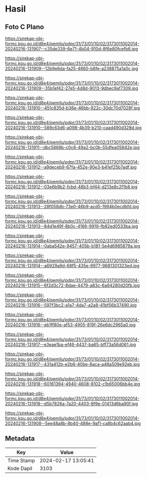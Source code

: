 # Hasil

## Foto C Plano

https://sirekap-obj-formc.kpu.go.id/d8e4/pemilu/pdpr/31/73/01/10/02/3173011002014-20240216-131907--c35de339-6e71-4b04-910d-8f6e80fcefb6.jpg

https://sirekap-obj-formc.kpu.go.id/d8e4/pemilu/pdpr/31/73/01/10/02/3173011002014-20240216-131909--12b9e6da-fa25-4660-b8fe-a238875a1a0c.jpg

https://sirekap-obj-formc.kpu.go.id/d8e4/pemilu/pdpr/31/73/01/10/02/3173011002014-20240216-131909--35b1ef42-27e5-4d8d-9013-9dbec9af7309.jpg

https://sirekap-obj-formc.kpu.go.id/d8e4/pemilu/pdpr/31/73/01/10/02/3173011002014-20240216-131910--451c835d-b36e-46bb-922c-30dc70d7028f.jpg

https://sirekap-obj-formc.kpu.go.id/d8e4/pemilu/pdpr/31/73/01/10/02/3173011002014-20240216-131910--589c63d6-a098-4b39-b210-caad490d328d.jpg

https://sirekap-obj-formc.kpu.go.id/d8e4/pemilu/pdpr/31/73/01/10/02/3173011002014-20240216-131911--dbc5868b-c0c6-49a2-bc0b-55dfea05842e.jpg

https://sirekap-obj-formc.kpu.go.id/d8e4/pemilu/pdpr/31/73/01/10/02/3173011002014-20240216-131912--a9deceb9-67fa-452e-90e3-b41ef25b7adf.jpg

https://sirekap-obj-formc.kpu.go.id/d8e4/pemilu/pdpr/31/73/01/10/02/3173011002014-20240216-131912--03e6b9b2-fcbd-48b3-bf44-d213e8c2f1b8.jpg

https://sirekap-obj-formc.kpu.go.id/d8e4/pemilu/pdpr/31/73/01/10/02/3173011002014-20240216-131913--28f058db-73e0-46b9-acd5-1994b0ecdbfd.jpg

https://sirekap-obj-formc.kpu.go.id/d8e4/pemilu/pdpr/31/73/01/10/02/3173011002014-20240216-131913--84d1e49f-8b0c-4166-9919-fb82ed0533ba.jpg

https://sirekap-obj-formc.kpu.go.id/d8e4/pemilu/pdpr/31/73/01/10/02/3173011002014-20240216-131914--0aba542e-9457-405b-b181-5e4d6985879a.jpg

https://sirekap-obj-formc.kpu.go.id/d8e4/pemilu/pdpr/31/73/01/10/02/3173011002014-20240216-131914--a6929a9d-68f5-435e-9977-9681301323ed.jpg

https://sirekap-obj-formc.kpu.go.id/d8e4/pemilu/pdpr/31/73/01/10/02/3173011002014-20240216-131915--6f2d3c72-8dae-4479-a83c-6a64280d20fb.jpg

https://sirekap-obj-formc.kpu.go.id/d8e4/pemilu/pdpr/31/73/01/10/02/3173011002014-20240216-131916--597f3bc2-a1a7-4da7-a2a8-41bf56b37490.jpg

https://sirekap-obj-formc.kpu.go.id/d8e4/pemilu/pdpr/31/73/01/10/02/3173011002014-20240216-131916--eb1ff80e-af53-4905-819f-26e6dc2965a0.jpg

https://sirekap-obj-formc.kpu.go.id/d8e4/pemilu/pdpr/31/73/01/10/02/3173011002014-20240216-131917--e3eae1ba-ef46-4437-ba65-bff73a56d061.jpg

https://sirekap-obj-formc.kpu.go.id/d8e4/pemilu/pdpr/31/73/01/10/02/3173011002014-20240216-131917--431a412b-e2b6-40be-8aca-a48a509e92eb.jpg

https://sirekap-obj-formc.kpu.go.id/d8e4/pemilu/pdpr/31/73/01/10/02/3173011002014-20240216-131918--60161394-4940-4608-8102-c1b65006bb4e.jpg

https://sirekap-obj-formc.kpu.go.id/d8e4/pemilu/pdpr/31/73/01/10/02/3173011002014-20240216-131918--d5b7826a-7a20-4403-8f9e-01413d6ba90f.jpg

https://sirekap-obj-formc.kpu.go.id/d8e4/pemilu/pdpr/31/73/01/10/02/3173011002014-20240216-131908--5ee48a8b-8b40-488e-9af1-ca8b4c62aab4.jpg


## Metadata

| Key        | Value               |
| ---------- | ------------------- |
| Time Stamp | 2024-02-17 13:05:41 |
| Kode Dapil | 3103                |



